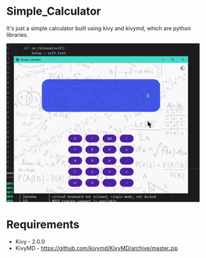 # Simple_Calculator
It's just a simple calculator built using kivy and kivymd, which are python libraries.

<p align="center">
  <img src="Example-of-use.gif">
</p>  

# Requirements

- Kivy - 2.0.0
- KivyMD  - https://github.com/kivymd/KivyMD/archive/master.zip

